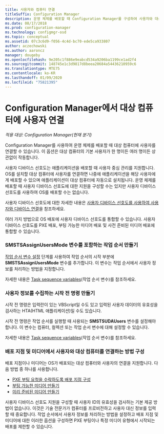 ```yaml
---
title: 사용자와 컴퓨터 연결
titleSuffix: Configuration Manager
description: 운영 체제를 배포할 때 Configuration Manager를 구성하여 사용자와 대상 컴퓨터를 연결합니다.
ms.date: 08/17/2018
ms.prod: configuration-manager
ms.technology: configmgr-osd
ms.topic: conceptual
ms.assetid: 07c3c6d9-f056-4c4d-bc70-ede5ca933807
author: aczechowski
ms.author: aaroncz
manager: dougeby
ms.openlocfilehash: 9e205c1f886e9eabcd534a9206ba1199ce1ad2f4
ms.sourcegitcommit: 148745e1c3d9817d8beea20684a54436210959c6
ms.translationtype: MTE75
ms.contentlocale: ko-KR
ms.lasthandoff: 01/09/2020
ms.locfileid: "75821395"
---
```

# <a name="associate-users-with-a-destination-computer-in-configuration-manager"></a>Configuration Manager에서 대상 컴퓨터에 사용자 연결

*적용 대상: Configuration Manager(현재 분기)*

Configuration Manager를 사용하여 운영 체제를 배포할 때 대상 컴퓨터에 사용자를 연결할 수 있습니다. 이 옵션은 대상 컴퓨터의 기본 사용자가 한 명이든 여러 명이든 상관없이 작동합니다.  

사용자 디바이스 선호도는 애플리케이션을 배포할 때 사용자 중심 관리를 지원합니다. OS를 설치할 대상 컴퓨터에 사용자를 연결하면 나중에 애플리케이션을 해당 사용자에게 배포할 수 있으며 애플리케이션이 대상 컴퓨터에 자동으로 설치됩니다. 운영 체제를 배포할 때 사용자 디바이스 선호도에 대한 지원을 구성할 수는 있지만 사용자 디바이스 선호도를 사용하여 OS를 배포할 수는 없습니다.  

사용자 디바이스 선호도에 대한 자세한 내용은 [사용자 디바이스 선호도를 사용하여 사용자와 디바이스 연결](/sccm/apps/deploy-use/link-users-and-devices-with-user-device-affinity)을 참조하세요.  

여러 가지 방법으로 OS 배포에 사용자 디바이스 선호도를 통합할 수 있습니다. 사용자 디바이스 선호도를 PXE 배포, 부팅 가능한 미디어 배포 및 사전 준비된 미디어 배포에 통합할 수 있습니다.  


### <a name="create-a-task-sequence-that-includes-the-smstsassignusersmode-variable"></a>**SMSTSAssignUsersMode** 변수를 포함하는 작업 순서 만들기

[작업 순서 변수 설정](/sccm/osd/understand/task-sequence-steps#BKMK_SetTaskSequenceVariable) 단계를 사용하여 작업 순서의 시작 부분에 **SMSTSAssignUsersMode** 변수를 추가합니다. 이 변수는 작업 순서에서 사용자 정보를 처리하는 방법을 지정합니다.

자세한 내용은 [Task sequence variables](/sccm/osd/understand/task-sequence-variables#SMSTSAssignUsersMode)\(작업 순서 변수\)를 참조하세요.


### <a name="create-a-prestart-command-that-gathers-the-user-information"></a>사용자 정보를 수집하는 시작 전 명령 만들기

시작 전 명령은 입력란이 있는 VBScript일 수도 있고 입력된 사용자 데이터의 유효성을 검사하는 HTA(HTML 애플리케이션)일 수도 있습니다. 

시작 전 명령은 작업 순서를 실행할 때 사용되는 **SMSTSUDAUsers** 변수를 설정해야 합니다. 이 변수는 컴퓨터, 컬렉션 또는 작업 순서 변수에 대해 설정할 수 있습니다.

자세한 내용은 [Task sequence variables](/sccm/osd/understand/task-sequence-variables#SMSTSUDAUsers)\(작업 순서 변수\)를 참조하세요.


### <a name="configure-how-distribution-points-and-media-associate-the-user-with-the-destination-computer"></a>배포 지점 및 미디어에서 사용자와 대상 컴퓨터를 연결하는 방법 구성

배포 지점이나 미디어는 OS가 배포되는 대상 컴퓨터와 사용자의 연결을 지원합니다. 다음 방법 중 하나를 사용합니다. 

- [PXE 부팅 요청을 수락하도록 배포 지점 구성](/sccm/osd/get-started/prepare-site-system-roles-for-operating-system-deployments#BKMK_PXEDistributionPoint)  
- [부팅 가능한 미디어 만들기](/sccm/osd/deploy-use/create-bootable-media)  
- [미리 준비된 미디어 만들기](/sccm/osd/deploy-use/create-prestaged-media)  


사용자 디바이스 선호도 지원을 구성할 때 사용자 ID의 유효성을 검사하는 기본 제공 방법이 없습니다. 이것은 기술 전문가가 컴퓨터를 프로비전하고 사용자 대신 정보를 입력할 때 중요합니다. 작업 순서에서 사용자 정보를 처리하는 방법을 설정하고 배포 지점 및 미디어에 대한 이러한 옵션을 구성하면 PXE 부팅이나 특정 미디어 유형에서 시작되는 배포를 제한할 수 있습니다.
